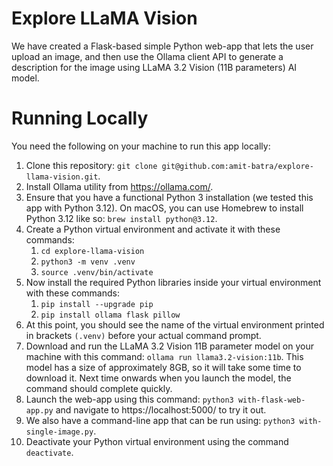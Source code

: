 # Explore LLaMA Vision
We have created a Flask-based simple Python web-app that lets the user upload an image, and then use the Ollama client API to generate a description for the image using LLaMA 3.2 Vision (11B parameters) AI model.

# Running Locally
You need the following on your machine to run this app locally:
1. Clone this repository: `git clone git@github.com:amit-batra/explore-llama-vision.git`.
2. Install Ollama utility from https://ollama.com/.
3. Ensure that you have a functional Python 3 installation (we tested this app with Python 3.12). On macOS, you can use Homebrew to install Python 3.12 like so: `brew install python@3.12`.
4. Create a Python virtual environment and activate it with these commands:
   1. `cd explore-llama-vision`
   2. `python3 -m venv .venv`
   3. `source .venv/bin/activate`
5. Now install the required Python libraries inside your virtual environment with these commands:
   1. `pip install --upgrade pip`
   2. `pip install ollama flask pillow`
6. At this point, you should see the name of the virtual environment printed in brackets `(.venv)` before your actual command prompt.
7. Download and run the LLaMA 3.2 Vision 11B parameter model on your machine with this command: `ollama run llama3.2-vision:11b`. This model has a size of approximately 8GB, so it will take some time to download it. Next time onwards when you launch the model, the command should complete quickly.
8. Launch the web-app using this command: `python3 with-flask-web-app.py` and navigate to https://localhost:5000/ to try it out.
9. We also have a command-line app that can be run using: `python3 with-single-image.py`.
10. Deactivate your Python virtual environment using the command `deactivate`.
